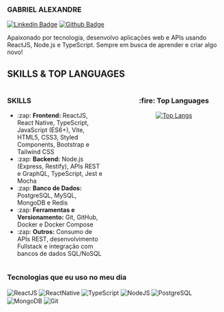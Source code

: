 ### GABRIEL ALEXANDRE

[![Linkedin Badge](https://img.shields.io/badge/-LinkedIn-407bff?style=flat-square&labelColor=407bff&logo=Linkedin&logoColor=white&link=https://www.linkedin.com/in/gabriel-alexandre-a859b1341/)](https://www.linkedin.com/in/gabriel-alexandre-a859b1341/) [![Github Badge](https://img.shields.io/badge/-Github-407bff?style=flat-square&labelColor=407bff&logo=Github&logoColor=white&link=https://github.com/kaxander)](https://github.com/kaxander) 

Apaixonado por tecnologia, desenvolvo aplicações web e APIs usando ReactJS, Node.js e TypeScript. Sempre em busca de aprender e criar algo novo!

## SKILLS & TOP LANGUAGES  

<div style="display: flex; justify-content: space-between;">
  <div style="width: 45%;">
    <h3>SKILLS</h3>
    <ul>
      <li>:zap: <strong>Frontend:</strong> ReactJS, React Native, TypeScript, JavaScript (ES6+), Vite, HTML5, CSS3, Styled Components, Bootstrap e Tailwind CSS</li>
      <li>:zap: <strong>Backend:</strong> Node.js (Express, Restify), APIs REST e GraphQL, TypeScript, Jest e Mocha</li>
      <li>:zap: <strong>Banco de Dados:</strong> PostgreSQL, MySQL, MongoDB e Redis</li>
      <li>:zap: <strong>Ferramentas e Versionamento:</strong> Git, GitHub, Docker e Docker Compose</li>
      <li>:zap: <strong>Outros:</strong> Consumo de APIs REST, desenvolvimento Fullstack e integração com bancos de dados SQL/NoSQL</li>
    </ul>
  </div>
  
  <div style="width: 45%; text-align: center;">
    <h3>:fire: Top Languages</h3>
    <a href="https://github.com/anuraghazra/github-readme-stats">
      <img src="https://github-readme-stats.vercel.app/api/top-langs/?username=kaxander&langs_count=8&layout=compact&theme=default" alt="Top Langs" />
    </a>
  </div>
</div>


### Tecnologias que eu uso no meu dia
<div style="display: inline_block">
  <img align="center" alt="ReactJS" src="https://img.shields.io/badge/React-20232A?style=for-the-badge&logo=react&logoColor=61DAFB">
  <img align="center" alt="ReactNative" src="https://img.shields.io/badge/React_Native-20232A?style=for-the-badge&logo=react&logoColor=61DAFB">
  <img align="center" alt="TypeScript" src="https://img.shields.io/badge/TypeScript-3178C6?style=for-the-badge&logo=typescript&logoColor=white"> 
  <img align="center" alt="NodeJS" src="https://img.shields.io/badge/Node.js-339933?style=for-the-badge&logo=node.js&logoColor=white">
  <img align="center" alt="PostgreSQL" src="https://img.shields.io/badge/PostgreSQL-316192?style=for-the-badge&logo=postgresql&logoColor=white">
  <img align="center" alt="MongoDB" src="https://img.shields.io/badge/MongoDB-4EA94B?style=for-the-badge&logo=mongodb&logoColor=white">
  <img align="center" alt="Git" src="https://img.shields.io/badge/Git-F05032?style=for-the-badge&logo=git&logoColor=white">
</div>
